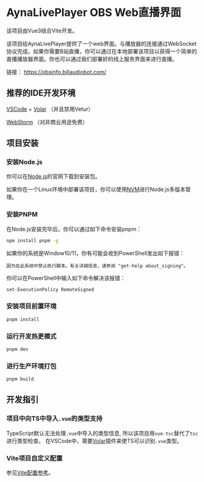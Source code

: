 # AynaLivePlayer OBS Web直播界面

该项目由Vue3结合Vite开发。

该项目给AynaLivePlayer提供了一个web界面。与播放器的连接通过WebSocket协议完成。如果你需要B站直播，你可以通过在本地部署该项目以获得一个简单的直播播放器界面。你也可以通过我们部署好的线上服务界面来进行直播。

链接： https://obsinfo.biliaudiobot.com/



## 推荐的IDE开发环境

[VSCode](https://code.visualstudio.com/) + [Volar](https://marketplace.visualstudio.com/items?itemName=Vue.volar) （并且禁用Vetur）

[WebStorm](https://www.jetbrains.com/webstorm/) （对非商业用途免费）


## 项目安装

### 安装Node.js

你可以在[Node.js](https://nodejs.org/)的官网下载到安装包。

如果你在一个Linux环境中部署该项目，你可以使用[NVM](https://nvm.p6p.net/)进行Node.js多版本管理。

### 安装PNPM
在Node.js安装完毕后，你可以通过如下命令安装pnpm：
```sh
npm install pnpm -g
```

如果你的系统是Window10/11，你有可能会收到PowerShell发出如下报错：
```text
因为在此系统中禁止执行脚本。有关详细信息，请参阅 "get-help about_signing"。
```

你可以在PowerShell中输入如下命令解决该报错：
```sh
set-ExecutionPolicy RemoteSigned
```

### 安装项目前置环境
```sh
pnpm install
```

### 运行开发热更模式

```sh
pnpm dev
```

### 进行生产环境打包

```sh
pnpm build
```

## 开发指引

### 项目中向TS中导入`.vue`的类型支持

TypeScript默认无法处理`.vue`中导入的类型信息, 所以该项目用`vue-tsc`替代了`tsc`进行类型检查。 在VSCode中，需要[Volar](https://marketplace.visualstudio.com/items?itemName=Vue.volar)插件来使TS可以识别`.vue`类型。

### Vite项目自定义配置

参见[Vite配置参考](https://vitejs.dev/config/)。
